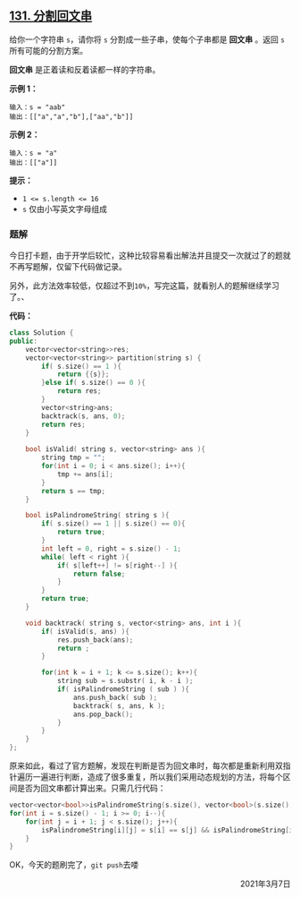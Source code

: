## [131. 分割回文串](https://leetcode-cn.com/problems/palindrome-partitioning/)

给你一个字符串 `s`，请你将 `s` 分割成一些子串，使每个子串都是 **回文串** 。返回 `s` 所有可能的分割方案。

**回文串** 是正着读和反着读都一样的字符串。

**示例 1：**

```
输入：s = "aab"
输出：[["a","a","b"],["aa","b"]]
```

**示例 2：**

```
输入：s = "a"
输出：[["a"]]
```

 

**提示：**

- `1 <= s.length <= 16`
- `s` 仅由小写英文字母组成

### 题解

今日打卡题，由于开学后较忙，这种比较容易看出解法并且提交一次就过了的题就不再写题解，仅留下代码做记录。

另外，此方法效率较低，仅超过不到`10%`，写完这篇，就看别人的题解继续学习了。、

**代码：**

```cpp
class Solution {
public:
    vector<vector<string>>res;
    vector<vector<string>> partition(string s) {
        if( s.size() == 1 ){
            return {{s}};
        }else if( s.size() == 0 ){
            return res;
        }
        vector<string>ans;
        backtrack(s, ans, 0);
        return res;
    }
    
    bool isValid( string s, vector<string> ans ){
        string tmp = "";
        for(int i = 0; i < ans.size(); i++){
            tmp += ans[i];
        }
        return s == tmp;
    }

    bool isPalindromeString( string s ){
        if( s.size() == 1 || s.size() == 0){
            return true;
        }
        int left = 0, right = s.size() - 1;
        while( left < right ){
            if( s[left++] != s[right--] ){
                return false;
            }
        }
        return true;
    }

    void backtrack( string s, vector<string> ans, int i ){
        if( isValid(s, ans) ){
            res.push_back(ans);
            return ;
        }

        for(int k = i + 1; k <= s.size(); k++){
            string sub = s.substr( i, k - i );
            if( isPalindromeString ( sub ) ){
                ans.push_back( sub );
                backtrack( s, ans, k );
                ans.pop_back();
            }
        }
    }    
};
```

原来如此，看过了官方题解，发现在判断是否为回文串时，每次都是重新利用双指针遍历一遍进行判断，造成了很多重复，所以我们采用动态规划的方法，将每个区间是否为回文串都计算出来。只需几行代码：

```cpp
vector<vector<bool>>isPalindromeString(s.size(), vector<bool>(s.size(), true));
for(int i = s.size() - 1; i >= 0; i--){
    for(int j = i + 1; j < s.size(); j++){
        isPalindromeString[i][j] = s[i] == s[j] && isPalindromeString[i+1][j-1];
    }
}
```

OK，今天的题刷完了，`git push`去喽

<div align=right>
    2021年3月7日
</div>


